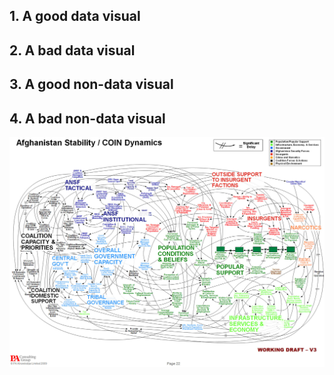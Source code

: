 ## 1. A good data visual

## 2. A bad data visual

## 3. A good non-data visual

## 4. A bad non-data visual
![alt text](COIN.jpg 'US Counter-Insurgency Strategy in Iraq')


